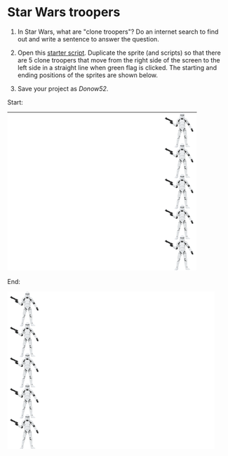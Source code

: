 # Star Wars troopers

1. In Star Wars, what are "clone troopers"? Do an internet search to find out and write a sentence to answer the question.

2. Open this [starter script](http://snap.berkeley.edu/snapsource/snap.html#present:Username=whuangpha&ProjectName=160425%20Do%20Now%20cloning). Duplicate the sprite (and scripts) so that there are 5 clone troopers that move from the right side of the screen to the left side in a straight line when green flag is clicked. The starting and ending positions of the sprites are shown below.

3. Save your project as _Donow52_.

Start:

![clone formation](images/clone_troopers_formation.png)

End:

![clone formation end](images/clone_troopers_formation_end.png)
